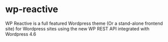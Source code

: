 # wp-reactive
WP Reactive is a full featured Wordpress theme (Or a stand-alone frontend site) for Wordpress sites using the new WP REST API integrated with Wordpress 4.6
